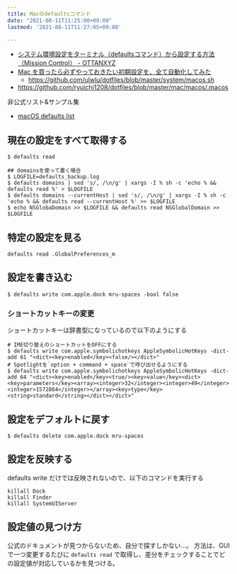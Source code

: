 ```yaml
---
title: Macのdefaultsコマンド
date: "2021-08-11T11:25:00+09:00"
lastmod: '2021-08-11T11:27:05+09:00'

---
```


-   [システム環境設定をターミナル（defaultsコマンド）から設定する方法（Mission Control） - OTTANXYZ](https://www.ottan.xyz/posts/2016/07/system-preferences-terminal-defaults-mission-control-4656/)
-   [Mac を買ったら必ずやっておきたい初期設定を、全て自動化してみた](https://zenn.dev/ulwlu/articles/1c3a1da12887ed)
    -   <https://github.com/ulwlu/dotfiles/blob/master/system/macos.sh>
-   <https://github.com/ryuichi1208/dotfiles/blob/master/mac/macos/.macos>

非公式リスト&サンプル集
- [macOS defaults list](https://macos-defaults.com)

## 現在の設定をすべて取得する

```shell
$ defaults read 

## domainsを使って書く場合
$ LOGFILE=defaults_backup.log
$ defaults domains | sed 's/, /\n/g' | xargs -I % sh -c 'echo % && defaults read %' > $LOGFILE
$ defaults domains --currentHost | sed 's/, /\n/g' | xargs -I % sh -c 'echo % && defaults read --currentHost %' >> $LOGFILE
$ echo NSGlobaDomain >> $LOGFILE && defaults read NSGlobalDomain >> $LOGFILE
```

## 特定の設定を見る

```shell
defaults read .GlobalPreferences_m
```

## 設定を書き込む

```shell
$ defaults write com.apple.dock mru-spaces -bool false
```

### ショートカットキーの変更

ショートカットキーは辞書型になっているので以下のようにする

```shell
# IME切り替えのショートカットをOFFにする
$ defaults write com.apple.symbolichotkeys AppleSymbolicHotKeys -dict-add 61 "<dict><key>enabled</key><false/></dict>"
# Spotlightを`option + command + space`で呼び出せるようにする
$ defaults write com.apple.symbolichotkeys AppleSymbolicHotKeys -dict-add 64 "<dict><key>enabled</key><true/><key>value</key><dict><key>parameters</key><array><integer>32</integer><integer>49</integer><integer>1572864</integer></array><key>type</key><string>standard</string></dict></dict>"
```

## 設定をデフォルトに戻す

```shell
$ defaults delete com.apple.dock mru-spaces
```

## 設定を反映する

defaults write だけでは反映されないので、以下のコマンドを実行する

```shell
killall Dock
killall Finder
killall SystemUIServer
```

## 設定値の見つけ方

公式のドキュメントが見つからないため、自分で探すしかない…。
方法は、GUIで一つ変更するたびに `defaults read` で取得し、差分をチェックすることでどの設定値が対応しているかを見つける。


